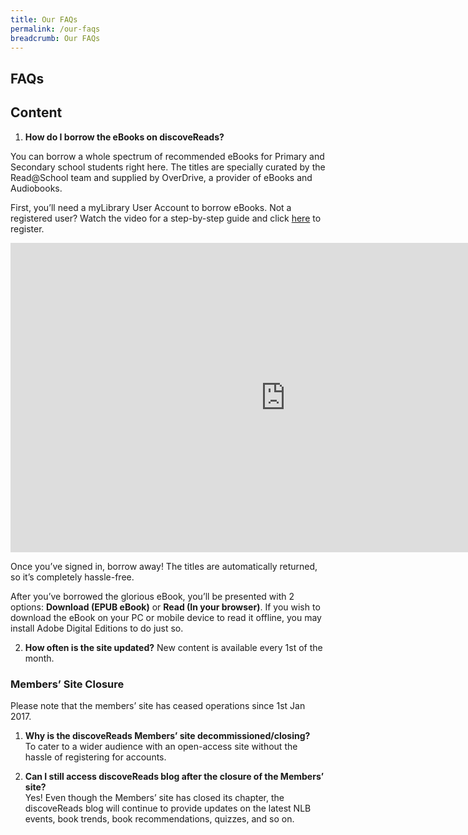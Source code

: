 ```yaml
---
title: Our FAQs
permalink: /our-faqs
breadcrumb: Our FAQs
---
```


## **FAQs**


## **Content**

1. **How do I borrow the eBooks on discoveReads?**

You can borrow a whole spectrum of recommended eBooks for Primary and Secondary school students right here. The titles are specially curated by the Read@School team and supplied by OverDrive, a provider of eBooks and Audiobooks.

First, you’ll need a myLibrary User Account to borrow eBooks. Not a registered user? Watch the video for a step-by-step guide and click [here](https://account.nlb.gov.sg/Request) to register.

<iframe class="center-youtube" width="880" height="495" src="https://www.youtube.com/embed/glRq4Ndxdy4" frameborder="0" allow="accelerometer; autoplay; clipboard-write; encrypted-media; gyroscope; picture-in-picture" allowfullscreen></iframe>

Once you’ve signed in, borrow away! The titles are automatically returned, so it’s completely hassle-free.

After you’ve borrowed the glorious eBook, you’ll be presented with 2 options: **Download (EPUB eBook)** or **Read (In your browser)**. If you wish to download the eBook on your PC or mobile device to read it offline, you may install Adobe Digital Editions to do just so.

2. **How often is the site updated?**
New content is available every 1st of the month.

 
### **Members’ Site Closure**

Please note that the members’ site has ceased operations since 1st Jan 2017.

1. **Why is the discoveReads Members’ site decommissioned/closing?** <br>
To cater to a wider audience with an open-access site without the hassle of registering for accounts.

2. **Can I still access discoveReads blog after the closure of the Members’ site?** <br>
Yes! Even though the Members’ site has closed its chapter, the discoveReads blog will continue to provide updates on the latest NLB events, book trends, book recommendations, quizzes, and so on.